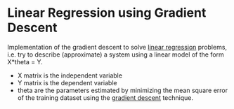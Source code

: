 # Linear Regression using Gradient Descent
Implementation of the gradient descent to solve [linear regression](https://en.wikipedia.org/wiki/Linear_regression) problems, 
i.e. try to describe (approximate) a system using a linear model of the form X*theta = Y.
- X matrix is the independent variable
- Y matrix is the dependent variable 
- theta are the parameters estimated by minimizing the mean square error of the training dataset using the [gradient descent](https://en.wikipedia.org/wiki/Gradient_descent) technique.
